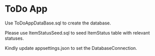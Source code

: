 # ToDo App
Use ToDoAppDataBase.sql to create the database.


Please use ItemStatusSeed.sql to seed ItemStatus table with relevant statuses.

Kindly update appsettings.json to set the DatabaseConnection.

